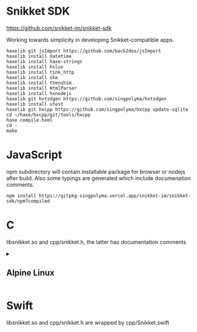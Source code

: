 # Snikket SDK

https://github.com/snikket-im/snikket-sdk

Working towards simplicity in developing Snikket-compatible apps.

    haxelib git jsImport https://github.com/back2dos/jsImport
    haxelib install datetime
    haxelib install haxe-strings
    haxelib install hsluv
    haxelib install tink_http
    haxelib install sha
    haxelib install thenshim
    haxelib install HtmlParser
    haxelib install hxnodejs
    haxelib git hxtsdgen https://github.com/singpolyma/hxtsdgen
    haxelib install utest
    haxelib git hxcpp https://github.com/singpolyma/hxcpp update-sqlite
    cd ~/haxe/hxcpp/git/tools/hxcpp
    haxe compile.hxml
    cd -
    make

# JavaScript

npm subdirectory will contain installable package for browser or nodejs after build.
Also some typings are generated which include documenation comments.

    npm install https://gitpkg-singpolyma.vercel.app/snikket-im/snikket-sdk/npm?compiled

# C

libsnikket.so and cpp/snikket.h, the latter has documentation comments

<details>
<summary><h2>Alpine Linux</h2></summary>

Build haxelib and neko from this aports branch:

https://gitlab.alpinelinux.org/alpine/aports/-/merge_requests/69597

Install the required make dependencies:

    doas apk add opus-dev libdatachannel-dev libstrophe-dev libc++-dev musl-dev --virtual snikket-sdk-makedeps

Building the sdk requires a `xlocale.h` file which is the same as the `locale.h` on your computer (provided by the `musl-dev` package).

    doas ln -s /usr/include/locale.h /usr/include/xlocale.h

Install the haxe dependencies and run make as above.
</details>

# Swift

libsnikket.so and cpp/snikket.h are wrapped by cpp/Snikket.swift
